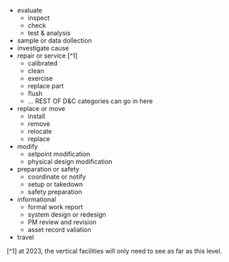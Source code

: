 * evaluate
    * inspect
    * check
    * test & analysis
* sample or data dollection
* investigate cause
* repair or service [^1]
    * calibrated
    * clean
    * exercise
    * replace part
    * flush
    * ... REST OF D&C categories can go in here
* replace or move
    * install
    * remove
    * relocate
    * replace
* modify
    * setpoint modification
    * physical design modification
* preparation or safety
    * coordinate or notify
    * setup or takedown
    * safety preparation
* informational
    * formal work report
    * system design or redesign
    * PM review and revision
    * asset record valiation
* travel

[^1] at 2023, the vertical facilities will only need to see as far as this level.
